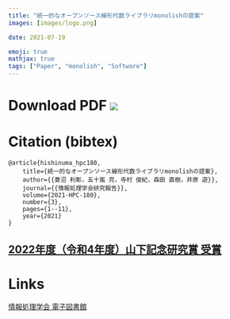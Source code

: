 ```yaml
---
title: "統一的なオープンソース線形代数ライブラリmonolishの提案"
images: [images/logo.png]

date: 2021-07-19

emoji: true
mathjax: true
tags: ["Paper", "monolish", "Software"]
---
```


# Download PDF [![](https://storage.googleapis.com/numa_blog/etc/icon_pdf.png)][1] 

[1]: https://storage.googleapis.com/numa_blog/publications/swopp2021.pdf

# Citation (bibtex)

```
@article{hishinuma_hpc180,
	title={統一的なオープンソース線形代数ライブラリmonolishの提案},
	author={{菱沼 利彰，五十嵐 亮，寺村 俊紀，森田 直樹，井原 遊}},
	journal={{情報処理学会研究報告}},
	volume={2021-HPC-180},
	number={3},
	pages={1--11},
	year={2021}
}
```

## [2022年度（令和4年度）山下記念研究賞 受賞](https://www.ipsj.or.jp/award/yamashita2022.html) 

# Links

[情報処理学会 電子図書館](https://ipsj.ixsq.nii.ac.jp/ej/?action=pages_view_main&active_action=repository_view_main_item_detail&item_id=206324&item_no=1&page_id=13&block_id=8)
